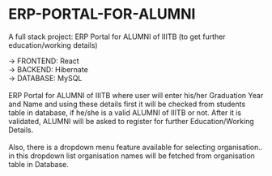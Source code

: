 # ERP-PORTAL-FOR-ALUMNI
A full stack project: ERP Portal for ALUMNI of IIITB (to get further education/working details)

-> FRONTEND: React
<br />
-> BACKEND: Hibernate
<br />
-> DATABASE: MySQL
<br /><br />
ERP Portal for ALUMNI of IIITB where user will enter his/her Graduation Year and Name and using these details first it will be checked from students table in database, if he/she is a valid ALUMNI of IIITB or not. After it is validated, ALUMNI will be asked to register for further Education/Working Details.
<br /><br />
Also, there is a dropdown menu feature available for selecting organisation.. in this dropdown list organisation names will be fetched from organisation table in Database.
<br />
